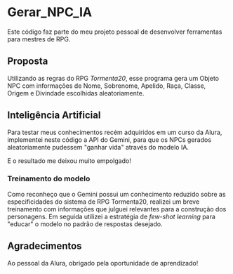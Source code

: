 # Gerar_NPC_IA
Este código faz parte do meu projeto pessoal de desenvolver ferramentas para mestres de RPG. 

## Proposta
Utilizando as regras do RPG *Tormenta20*, esse programa gera um Objeto NPC com informações de Nome, Sobrenome, Apelido, Raça, Classe, Origem e Divindade escolhidas aleatoriamente.

## Inteligência Artificial
Para testar meus conhecimentos recém adquiridos em um curso da Alura, implementei neste código a API do Gemini, para que os NPCs gerados aleatoriamente pudessem "ganhar vida" através do modelo IA.

E o resultado me deixou muito empolgado!

### Treinamento do modelo
Como reconheço que o Gemini possui um conhecimento reduzido sobre as especificidades do sistema de RPG Tormenta20, realizei um breve treinamento com informações que julguei relevantes para a construção dos personagens. Em seguida utilizei a estratégia de *few-shot learning* para "educar" o modelo no padrão de respostas desejado. 

## Agradecimentos
Ao pessoal da Alura, obrigado pela oportunidade de aprendizado!
